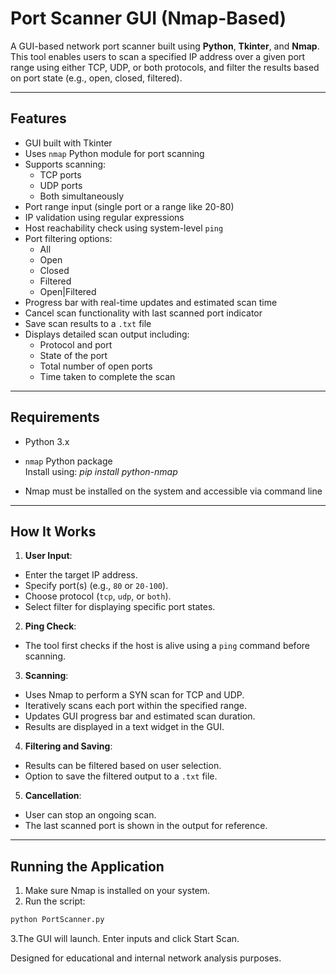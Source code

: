 # **Port Scanner GUI (Nmap-Based)**

A GUI-based network port scanner built using **Python**, **Tkinter**, and **Nmap**. This tool enables users to scan a specified IP address over a given port range using either TCP, UDP, or both protocols, and filter the results based on port state (e.g., open, closed, filtered).

---

## **Features**

- GUI built with Tkinter
- Uses `nmap` Python module for port scanning
- Supports scanning:
  - TCP ports
  - UDP ports
  - Both simultaneously
- Port range input (single port or a range like 20-80)
- IP validation using regular expressions
- Host reachability check using system-level `ping`
- Port filtering options:
  - All
  - Open
  - Closed
  - Filtered
  - Open|Filtered
- Progress bar with real-time updates and estimated scan time
- Cancel scan functionality with last scanned port indicator
- Save scan results to a `.txt` file
- Displays detailed scan output including:
  - Protocol and port
  - State of the port
  - Total number of open ports
  - Time taken to complete the scan

---

## **Requirements**

- Python 3.x
- `nmap` Python package  
  Install using:
*pip install python-nmap*

- Nmap must be installed on the system and accessible via command line

---

## **How It Works**

1. **User Input**:
 - Enter the target IP address.
 - Specify port(s) (e.g., `80` or `20-100`).
 - Choose protocol (`tcp`, `udp`, or `both`).
 - Select filter for displaying specific port states.

2. **Ping Check**:
 - The tool first checks if the host is alive using a `ping` command before scanning.

3. **Scanning**:
 - Uses Nmap to perform a SYN scan for TCP and UDP.
 - Iteratively scans each port within the specified range.
 - Updates GUI progress bar and estimated scan duration.
 - Results are displayed in a text widget in the GUI.

4. **Filtering and Saving**:
 - Results can be filtered based on user selection.
 - Option to save the filtered output to a `.txt` file.

5. **Cancellation**:
 - User can stop an ongoing scan.
 - The last scanned port is shown in the output for reference.

---

## **Running the Application**

1. Make sure Nmap is installed on your system.
2. Run the script:
 ```bash
 python PortScanner.py
 ```

3.The GUI will launch. Enter inputs and click Start Scan.

Designed for educational and internal network analysis purposes.

